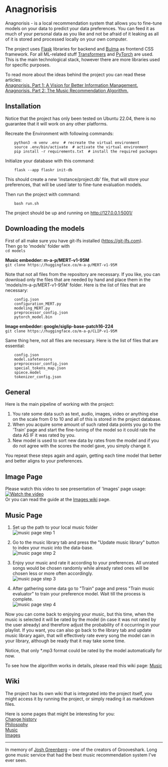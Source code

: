 <!--[![Join on Reddit](https://img.shields.io/reddit/subreddit-subscribers/Anagnorisis?style=social)](https://www.reddit.com/r/Anagnorisis)-->

# Anagnorisis
Anagnorisis - is a local recommendation system that allows you to fine-tune models on your data to predict your data preferences. You can feed it as much of your personal data as you like and not be afraid of it leaking as all of it is stored and processed locally on your own computer. 


The project uses [Flask](https://flask.palletsprojects.com/) libraries for backend and [Bulma](https://bulma.io/) as frontend CSS framework. For all ML-related stuff [Transformers](https://github.com/huggingface/transformers) and [PyTorch](https://pytorch.org/) are used. This is the main technological stack, however there are more libraries used for specific purposes.


To read more about the ideas behind the project you can read these articles:  
[Anagnorisis. Part 1: A Vision for Better Information Management.](https://medium.com/@AlexeyBorsky/anagnorisis-part-1-a-vision-for-better-information-management-5658b6aaffa0)  
[Anagnorisis. Part 2: The Music Recommendation Algorithm.](https://medium.com/@AlexeyBorsky/anagnorisis-part-2-the-music-recommendation-algorithm-ba5ce7a0fa30)


## Installation
Notice that the project has only been tested on Ubuntu 22.04, there is no guarantee that it will work on any other platforms. 


Recreate the Environment with following commands: 
``` 
    python3 -m venv .env  # recreate the virtual environment
    source .env/bin/activate  # activate the virtual environment
    pip install -r requirements.txt  # install the required packages
```

Initialize your database with this command: 
```
    flask --app flaskr init-db
```
This should create a new 'instance/project.db' file, that will store your preferences, that will be used later to fine-tune evaluation models.  


Then run the project with command:
```  
    bash run.sh
```
The project should be up and running on http://127.0.0.1:5001/  

## Downloading the models
First of all make sure you have git-lfs installed (https://git-lfs.com).  
Then go to 'models' folder with  
```cd models```

**Music embedder: m-a-p/MERT-v1-95M**  
```git clone https://huggingface.co/m-a-p/MERT-v1-95M```  

Note that not all files from the repository are necessary. If you like, you can download only the files that are needed by hand and place them in the 'models/m-a-p/MERT-v1-95M' folder. Here is the list of files that are necessary:  
```
    config.json
    configuration_MERT.py
    modeling_MERT.py
    preprocessor_config.json
    pytorch_model.bin
```

**Image embedder: google/siglip-base-patch16-224**  
```git clone https://huggingface.co/m-a-p/CLIP-v1-95M```

Same thing here, not all files are necessary. Here is the list of files that are essential:  
```
    config.json
    model.safetensors
    preprocessor_config.json
    special_tokens_map.json
    spiece.model
    tokenizer_config.json
```


## General
Here is the main pipeline of working with the project:  
1. You rate some data such as text, audio, images, video or anything else on the scale from 0 to 10 and all of this is stored in the project database.  
2. When you acquire some amount of such rated data points you go to the 'Train' page and start the fine-tuning of the model so it could rate the data AS IF it was rated by you.  
3. New model is used to sort new data by rates from the model and if you do not agree with the scores the model gave, you simply change it.  

You repeat these steps again and again, getting each time model that better and better aligns to your preferences.  

## Image Page
Please watch this video to see presentation of 'Images' page usage:  
[![Watch the video](https://i3.ytimg.com/vi/tqQB6tjeiCg/hqdefault.jpg)](https://youtu.be/tqQB6tjeiCg)   
Or you can read the guide at the [Images wiki](wiki/images.md) page.

## Music Page
1. Set up the path to your local music folder  
![music page step 1](static/music_step_1.png)

2. Go to the music library tab and press the "Update music library" button to index your music into the data-base.  
![music page step 2](static/music_step_2.png)

3. Enjoy your music and rate it according to your preferences. All unrated songs would be chosen randomly while already rated ones will be chosen less or more often accordingly.  
![music page step 3](static/music_step_3.png)

4. After gathering some data go to "Train" page and press "Train music evaluator" to train your preference model. Wait till the process is complete.  
![music page step 4](static/music_step_4.png)


Now you can come back to enjoying your music, but this time, when the music is selected it will be rated by the model (in case it was not rated by the user already) and therefore adjust the probability of it occurring in your playlist. If you want, you can also go back to the library tab and update music library again, that will effectively rate every song the model can in your library, although be ready that it may take some time.  

Notice, that only *.mp3 format could be rated by the model automatically for now.

To see how the algorithm works in details, please read this wiki page: [Music](wiki/music.md)


## Wiki
The project has its own wiki that is integrated into the project itself, you might access it by running the project, or simply reading it as markdown files.

Here is some pages that might be interesting for you:  
[Change history](wiki/change_history.md)  
[Philosophy](wiki/philosophy.md)  
[Music](wiki/music.md)  
[Images](wiki/images.md)  

---------------	
In memory of [Josh Greenberg](https://variety.com/2015/digital/news/grooveshark-josh-greenberg-dead-1201544107/) - one of the creators of Grooveshark. Long gone music service that had the best music recommendation system I've ever seen. 